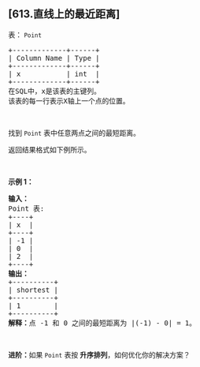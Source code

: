 ## [613.直线上的最近距离]
<p>表：&nbsp;<code>Point</code></p>

<pre>
+-------------+------+
| Column Name | Type |
+-------------+------+
| x           | int  |
+-------------+------+
在SQL中，x是该表的主键列。
该表的每一行表示X轴上一个点的位置。
</pre>

<p>&nbsp;</p>

<p>找到 <code>Point</code> 表中任意两点之间的最短距离。</p>

<p>返回结果格式如下例所示。</p>

<p>&nbsp;</p>

<p><strong>示例 1：</strong></p>

<pre>
<b>输入：</b>
Point 表:
+----+
| x  |
+----+
| -1 |
| 0  |
| 2  |
+----+
<b>输出：</b>
+----------+
| shortest |
+----------+
| 1        |
+----------+
<b>解释：</b>点 -1 和 0 之间的最短距离为 |(-1) - 0| = 1。
</pre>

<p>&nbsp;</p>

<p><strong>进阶：</strong>如果 <code>Point</code> 表按 <strong>升序排列</strong>，如何优化你的解决方案？</p>
